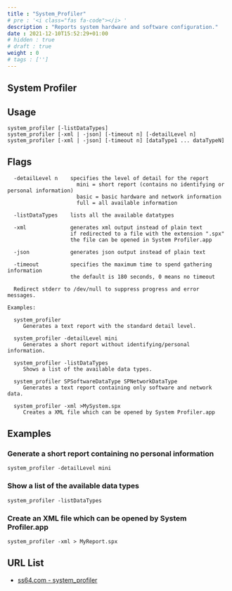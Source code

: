 ```yaml
---
title : "System_Profiler"
# pre : '<i class="fas fa-code"></i> '
description : "Reports system hardware and software configuration."
date : 2021-12-10T15:52:29+01:00
# hidden : true
# draft : true
weight : 0
# tags : ['']
---
```


## System Profiler

## Usage

```plain
system_profiler [-listDataTypes]
system_profiler [-xml | -json] [-timeout n] [-detailLevel n]
system_profiler [-xml | -json] [-timeout n] [dataType1 ... dataTypeN]
```

## Flags

```plain
  -detailLevel n    specifies the level of detail for the report
                      mini = short report (contains no identifying or personal information)
                      basic = basic hardware and network information
                      full = all available information

  -listDataTypes    lists all the available datatypes

  -xml              generates xml output instead of plain text
                    if redirected to a file with the extension ".spx"
                    the file can be opened in System Profiler.app

  -json             generates json output instead of plain text

  -timeout          specifies the maximum time to spend gathering information
                    the default is 180 seconds, 0 means no timeout

  Redirect stderr to /dev/null to suppress progress and error messages.

Examples:

  system_profiler
     Generates a text report with the standard detail level.

  system_profiler -detailLevel mini
     Generates a short report without identifying/personal information.

  system_profiler -listDataTypes
     Shows a list of the available data types.

  system_profiler SPSoftwareDataType SPNetworkDataType
     Generates a text report containing only software and network data.

  system_profiler -xml >MySystem.spx
     Creates a XML file which can be opened by System Profiler.app
```

## Examples

### Generate a short report containing no personal information

```plain
system_profiler -detailLevel mini
```

### Show a list of the available data types

```plain
system_profiler -listDataTypes
```

### Create an XML file which can be opened by System Profiler.app

```plain
system_profiler -xml > MyReport.spx
```

## URL List

* [ss64.com - system_profiler](https://ss64.com/osx/system_profiler.html)

